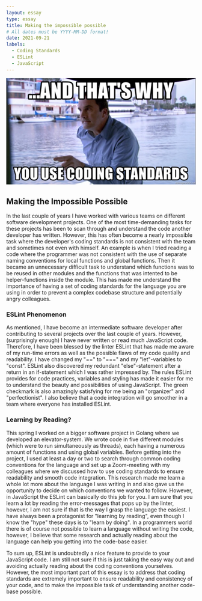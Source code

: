 ```yaml
---
layout: essay
type: essay
title: Making the impossible possible
# All dates must be YYYY-MM-DD format!
date: 2021-09-21
labels:
  - Coding Standards
  - ESLint
  - JavaScript
---
```


<img class="ui medium right floated rounded image" src="../images/coding_standard.jpg">


## Making the Impossible Possible

In the last couple of years I have worked with various teams on different software development projects. One of the most time-demanding tasks for these projects has been to scan through and understand the code another developer has written. However, this has often become a nearly impossible task where the developer's coding standards is not consistent with the team and sometimes not even with himself. An example is when I tried reading a code where the programmer was not consistent with the use of separate naming conventions for local functions and global functions. Then it became an unnecessary difficult task to understand which functions was to be reused in other modules and the functions that was intented to be helper-functions inside the module. This has made me understand the importance of having a set of coding standards for the language you are using in order to prevent a complex codebase structure and potentially angry colleagues.

### ESLint Phenomenon
As mentioned, I have become an intermediate software developer after contributing to several projects over the last couple of years. However, (surprisingly enough) I have never written or read much JavaScript code. Therefore, I have been blessed by the linter ESLint that has made me aware of my run-time errors as well as the possible flaws of my code quality and readability. I have changed my "==" to "===" and my "let"-variables to "const". ESLint also discovered my redundant "else"-statement after a return in an if-statement which I was rather impressed by. The rules ESLint provides for code practices, variables and styling has made it easier for me to understand the beauty and possibilities of using JavaScript. The green checkmark is also amazingly satisfying for me being an "organizer" and "perfectionist". I also believe that a code integration will go smoother in a team where everyone has installed ESLint. 

### Learning by Reading?
This spring I worked on a bigger software project in Golang where we developed an elevator-system. We wrote code in five different modules (which were to run simultaneously as threads), each having a numerous amount of functions and using global variables. Before getting into the project, I used at least a day or two to search through common coding conventions for the language and set up a Zoom-meeting with my colleagues where we discussed how to use coding standards to ensure readability and smooth code integration. This research made me learn a whole lot more about the language I was writing in and also gave us the opportunity to decide on which conventions we wanted to follow. However, in JavaScript the ESLint can basically do this job for you. I am sure that you learn a lot by reading the error-messages that pops up by the linter, however, I am not sure if that is the way I grasp the language the easiest. I have always been a protagonist for "learning by reading", even though I know the "hype" these days is to "learn by doing". In a programmers world there is of course not possible to learn a language without writing the code, however, I believe that some research and actually reading about the language can help you getting into the code-base easier. 

To sum up, ESLint is undoubtedly a nice feature to provide to your JavaScript code. I am still not sure if this is just taking the easy way out and avoiding actually reading about the coding conventions yourselves. However, the most important part of this essay is to address that coding standards are extremely important to ensure readability and consistency of your code, and to make the impossible task of understanding another code-base possible. 

